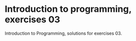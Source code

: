 # Introduction to programming, exercises 03

Introduction to Programming, solutions for exercises 03.
